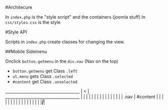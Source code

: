 #Architecure

In `index.php` is the "style script" and the containers (joomla stuff)
In `css/styles.css` is the style


#Style API

Scripts in `index.php` create classes for changing the view.

##Mobile Sidemenu

Onclick `button.getmenu` in the `div.nav` (Nav on the top) 
 * `button.getmenu` get Class `.left`
 * `ul.menu` gets Class `.selected`
 * `#content` get Class `.unselected`

\_____________________________________
 | < |
\_____________________________________
|                 |                 |
|                 |                 |
|                 |                 |
|                 |                 |
|                 |                 |
|      .nav       |    #content     |
|                 |                 |
|                 |                 |
|                 |                 |
|                 |                 |
|                 |                 |
|_________________|_________________|